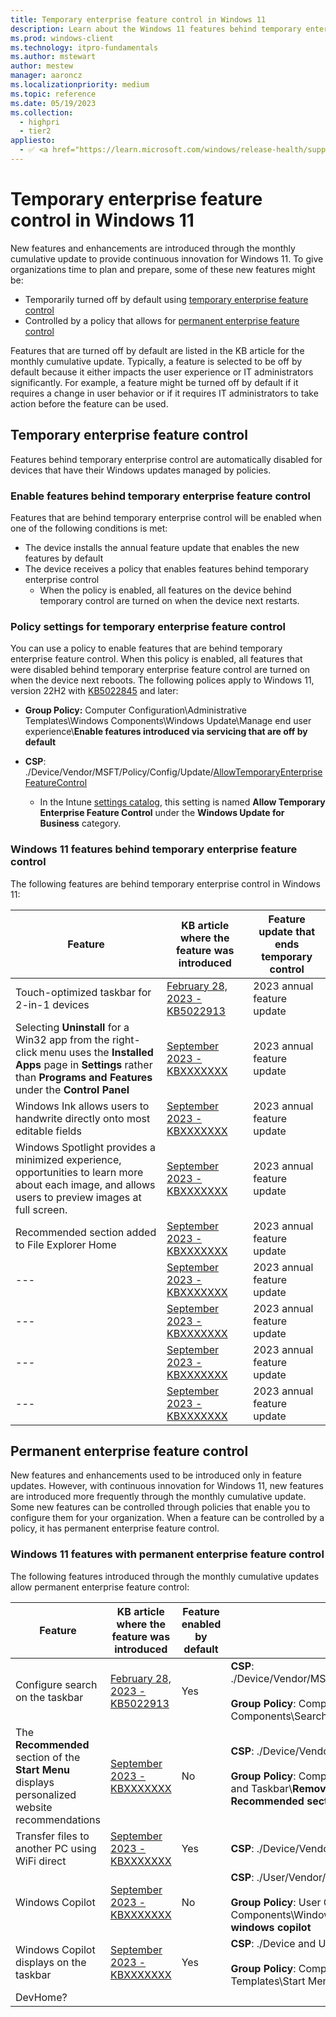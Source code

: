 ```yaml
---
title: Temporary enterprise feature control in Windows 11
description: Learn about the Windows 11 features behind temporary enterprise feature control.
ms.prod: windows-client
ms.technology: itpro-fundamentals
ms.author: mstewart
author: mestew
manager: aaroncz
ms.localizationpriority: medium
ms.topic: reference
ms.date: 05/19/2023
ms.collection:
  - highpri
  - tier2
appliesto:
  - ✅ <a href="https://learn.microsoft.com/windows/release-health/supported-versions-windows-client" target="_blank">Windows 11, version 22H2 and later</a>
---
```


# Temporary enterprise feature control in Windows 11
<!--7790977-->
New features and enhancements are introduced through the monthly cumulative update to provide continuous innovation for Windows 11. To give organizations time to plan and prepare, some of these new features might be:

- Temporarily turned off by default using [temporary enterprise feature control](#temporary-enterprise-feature-control)
- Controlled by a policy that allows for [permanent enterprise feature control](#permanent-enterprise-feature-control)

Features that are turned off by default are listed in the KB article for the monthly cumulative update. Typically, a feature is selected to be off by default because it either impacts the user experience or IT administrators significantly. For example, a feature might be turned off by default if it requires a change in user behavior or if it requires IT administrators to take action before the feature can be used.

## Temporary enterprise feature control

Features behind temporary enterprise control are automatically disabled for devices that have their Windows updates managed by policies.

### Enable features behind temporary enterprise feature control

Features that are behind temporary enterprise control will be enabled when one of the following conditions is met:

- The device installs the annual feature update that enables the new features by default
- The device receives a policy that enables features behind temporary enterprise control
  - When the policy is enabled, all features on the device behind temporary control are turned on when the device next restarts.

### Policy settings for temporary enterprise feature control

You can use a policy to enable features that are behind temporary enterprise feature control. When this policy is enabled, all features that were disabled behind temporary enterprise feature control are turned on when the device next reboots. The following polices apply to Windows 11, version 22H2 with [KB5022845](https://support.microsoft.com/en-us/topic/february-14-2023-kb5022845-os-build-22621-1265-90a807f4-d2e8-486e-8a43-d09e66319f38) and later:

- **Group Policy:** Computer Configuration\Administrative Templates\Windows Components\Windows Update\Manage end user experience\\**Enable features introduced via servicing that are off by default**

- **CSP**: ./Device/Vendor/MSFT/Policy/Config/Update/[AllowTemporaryEnterpriseFeatureControl](/windows/client-management/mdm/policy-csp-update?toc=/windows/deployment/toc.json&bc=/windows/deployment/breadcrumb/toc.json#allowtemporaryenterprisefeaturecontrol)
   - In the Intune [settings catalog](/mem/intune/configuration/settings-catalog), this setting is named **Allow Temporary Enterprise Feature Control** under the **Windows Update for Business** category.

### Windows 11 features behind temporary enterprise feature control

The following features are behind temporary enterprise control in Windows 11:

| Feature | KB article where the feature was introduced | Feature update that ends temporary control |
|---|---|---|
| Touch-optimized taskbar for 2-in-1 devices <!--8092554-->| [February 28, 2023 - KB5022913](https://support.microsoft.com/topic/february-28-2023-kb5022913-os-build-22621-1344-preview-3e38c0d9-924d-4f3f-b0b6-3bd49b2657b9) | 2023 annual feature update |
| Selecting **Uninstall** for a Win32 app from the right-click menu uses the **Installed Apps** page in **Settings** rather than **Programs and Features** under the **Control Panel** <!--8092554-->| [September 2023 - KBXXXXXXX](https://support.microsoft.com/) | 2023 annual feature update |
| Windows Ink allows users to handwrite directly onto most editable fields <!--8092554, WIP.23481-->| [September 2023 - KBXXXXXXX](https://support.microsoft.com/) | 2023 annual feature update |
| Windows Spotlight provides a minimized experience, opportunities to learn more about each image, and allows users to preview images at full screen.<!--8092554, WIP., AllowWindowsSpotlight-->| [September 2023 - KBXXXXXXX](https://support.microsoft.com/) | 2023 annual feature update |
| Recommended section added to File Explorer Home<!--8092554, DisableGraphRecentItems-->| [September 2023 - KBXXXXXXX](https://support.microsoft.com/) | 2023 annual feature update |
| ---<!--8092554-->| [September 2023 - KBXXXXXXX](https://support.microsoft.com/) | 2023 annual feature update |
| ---<!--8092554-->| [September 2023 - KBXXXXXXX](https://support.microsoft.com/) | 2023 annual feature update |
| ---<!--8092554-->| [September 2023 - KBXXXXXXX](https://support.microsoft.com/) | 2023 annual feature update |
| ---<!--8092554-->| [September 2023 - KBXXXXXXX](https://support.microsoft.com/) | 2023 annual feature update |



## Permanent enterprise feature control

New features and enhancements used to be introduced only in feature updates. However, with continuous innovation for Windows 11, new features are introduced more frequently through the monthly cumulative update. Some new features can be controlled through policies that enable you to configure them for your organization. When a feature can be controlled by a policy, it has permanent enterprise feature control.

### Windows 11 features with permanent enterprise feature control

The following features introduced through the monthly cumulative updates allow permanent enterprise feature control:

| Feature | KB article where the feature was introduced | Feature enabled by default | CSP and Group Policy |
|---|---|---|---|
| Configure search on the taskbar <!--8092554-->| [February 28, 2023 - KB5022913](https://support.microsoft.com/topic/february-28-2023-kb5022913-os-build-22621-1344-preview-3e38c0d9-924d-4f3f-b0b6-3bd49b2657b9)| Yes | **CSP**: ./Device/Vendor/MSFT/Policy/Config/Search/[ConfigureSearchOnTaskbarMode](/windows/client-management/mdm/policy-csp-search#configuresearchontaskbarmode) </br> </br>**Group Policy**: Computer Configuration\Administrative Templates\Windows Components\Search\\**Configures search on the taskbar**|
| The **Recommended** section of the **Start Menu** displays personalized website recommendations <!--8092554-->|[September 2023 - KBXXXXXXX](https://support.microsoft.com/)| No |**CSP**: ./Device/Vendor/MSFT/Policy/Config/Start/[HideRecoPersonalizedSites](/windows/client-management/mdm/policy-csp-start)</br> </br>**Group Policy**: Computer Configuration\Administrative Templates\Start Menu and Taskbar\\**Remove Personalized Website Recommendations from the Recommended section in the Start Menu**|
| Transfer files to another PC using WiFi direct<!--8092554, WIP.23506-->|[September 2023 - KBXXXXXXX](https://support.microsoft.com/)|Yes|**CSP**: ./Device/Vendor/MSFT/Policy/Config/Wifi/[AllowWiFiDirect](/windows/client-management/mdm/policy-csp-wifi#allowwifidirect)|
| Windows Copilot <!--8092554, WIP.23493 --> | [September 2023 - KBXXXXXXX](https://support.microsoft.com/) | No |**CSP**: ./User/Vendor/MSFT/WindowsAI/[AllowWindowsCopilot](/windows/client-management/mdm/policy-csp-windowsai#allowwindowscopilot) </br> </br> **Group Policy**: User Configuration\Administrative Templates\Windows Components\Windows Copilot\\**Enable windows copilot entrypoints to allow windows copilot**|
| Windows Copilot displays on the taskbar <!--8092554--> | [September 2023 - KBXXXXXXX](https://support.microsoft.com/) | Yes| **CSP**: ./Device and User/Vendor/MSFT/Policy/Config/Start/[HideCopilotButton](/windows/client-management/mdm/policy-csp-start#hidecopilotbutton) </br> </br> **Group Policy**: Computer and User Configuration\Administrative Templates\Start Menu and Taskbar\\**Hide the Copilot button**|
| DevHome? | | | |

